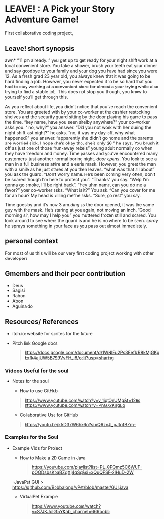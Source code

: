 # LEAVE! : A Pick your Story Adventure Game!
First collaborative coding project,

## Leave! short synopsis

 awn* “11 pm already..” you get up to get ready for your night shift work at a local convenient store. You take a shower, brush your teeth eat your dinner and say goodbye to your family and your dog you have had since you were 12. As a fresh grad 23 year old, you always knew that it was going to be hard finding a job. However, you never expected it to be so hard that you had to stay working at a convenient store for almost a year trying while also trying to find a stable job. This does not stop you though, you know to yourself you’ll get through this. 

As you reflect about life, you didn’t notice that you’ve reach the convenient store. You are greeted with by your co-worker at the cashier restocking shelves and the security guard sitting by the door playing his game to pass the time. “hey name, have you seen shelby anywhere?” your co-worker asks you. “ no, why?” you answer. “Did you not work with her during the night shift last night?” he asks. “no, it was my day-off, why what happened?” you answer. “apparently she didn’t go home and the parents are worried sick. I hope she’s okay tho, she’s only 26 ” he says. You brush it off as just one of those “run-away rebels” young adult normally do when they have freedom and money. 
Time passes and you’ve encountered many customers, just another normal boring night. *door opens*. You look to see a man in a full business attire and a eerie mask. However, you greet the man with a smile as he just stares at you then leaves. “what was that all about” you ask the guard. “Don’t worry name. He’s been coming very often, don’t be scared though I’m here to protect you”. “Thanks” you say. “Welp I’m gonna go smoke, I’ll be right back”. “Hey uhm name, can you do me a favor?” your co-worker asks. “What is it?” You ask. “Can you cover for me for an hour? My head is killing me”he asks. “Sure, go rest” you say.

Time goes by and it’s now 3 am.*ding* as the door opened, it was the same guy with the mask. He’s staring at you again, not moving an inch. “Good morning sir, how may I help you” you muttered frozen still and scared. You look around to see where the guard is and he is no where to be seen. *spray* he sprays something in your face as you pass out almost immediately.

	


## personal context
For most of us this will be our very first coding project working with other developers

## Gmembers and their peer contribution
- Deus
- Sagisi
- Rahon
- Abon
- Aguinaldo

## Resources/ References
- itch.io: website for sprites for the future
  >
  >
  

  
- Pitch link Google docs
  > https://docs.google.com/document/d/1WNIEu2Ps3EeflxR8kMjGKgbxfk4ajUW5B7S9VvFH_i8/edit?usp=sharing

### Videos Useful for the soul
- Notes for the soul
  
    - How to use GitHub
  
   > https://www.youtube.com/watch?v=v_1iqtOnUMg&t=126s
   > https://www.youtube.com/watch?v=PhG72KirgLo
  
    - Collaborative Use for GitHub
   > https://youtu.be/k5D37W6h56o?si=Q6znJl_pJtqfBZm-
   
### Examples for the Soul
- Example Vids for Project
  
    - How to Make a 2D Game in Java
      > https://youtube.com/playlist?list=PL_QPQmz5C6WUF-pOQDsbsKbaBZqXj4qSq&si=xQuQFSF-2lHuD-2W

    -JavaPet GUI
      > https://github.com/Bobbalong/vPet/blob/master/GUI.java

    - VirtualPet Example
      > https://www.youtube.com/watch?v=S7JKJol0f5Y&ab_channel=666bobb
      
